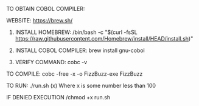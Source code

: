 TO OBTAIN COBOL COMPILER:

WEBSITE: https://brew.sh/
1. INSTALL HOMEBREW:
/bin/bash -c "$(curl -fsSL https://raw.githubusercontent.com/Homebrew/install/HEAD/install.sh)"

2. INSTALL COBOL COMPILER:
brew install gnu-cobol

3. VERIFY COMMAND:
cobc -v


TO COMPILE:
cobc -free -x -o FizzBuzz-exe FizzBuzz


TO RUN:
./run.sh (x)
Where x is some number less than 100

IF DENIED EXECUTION
/chmod +x run.sh
